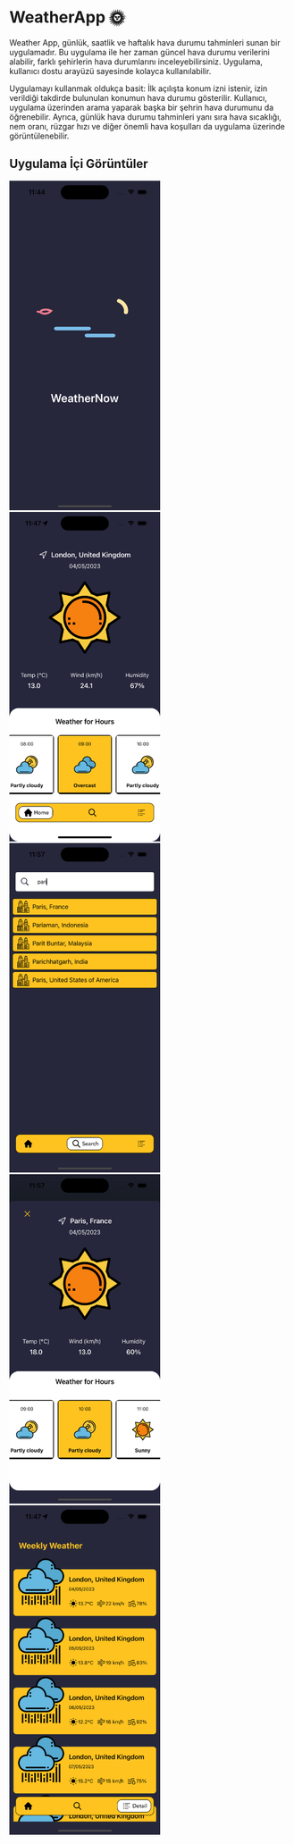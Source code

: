 # WeatherApp 🌞

Weather App, günlük, saatlik ve haftalık hava durumu tahminleri sunan bir uygulamadır. Bu uygulama ile her zaman güncel hava durumu verilerini alabilir, farklı şehirlerin hava durumlarını inceleyebilirsiniz.
Uygulama, kullanıcı dostu arayüzü sayesinde kolayca kullanılabilir.

Uygulamayı kullanmak oldukça basit: İlk açılışta konum izni istenir, izin verildiği takdirde bulunulan konumun hava durumu gösterilir.
Kullanıcı, uygulama üzerinden arama yaparak başka bir şehrin hava durumunu da öğrenebilir. Ayrıca, günlük hava durumu tahminleri yanı sıra hava sıcaklığı,
nem oranı, rüzgar hızı ve diğer önemli hava koşulları da uygulama üzerinde görüntülenebilir.

## Uygulama İçi Görüntüler

<img src="weather assets/splash.png" width="270" height="590"> <img src="weather assets/home.png" width="270" height="590"> <img src="weather assets/search.png" width="270" height="590"> 
<img src="weather assets/search_detail.png" width="270" height="590"> <img src="weather assets/weekly.png" width="270" height="590">


